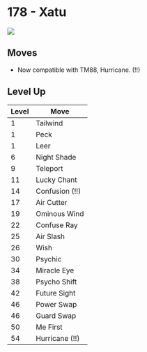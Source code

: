 # 178 - Xatu
![][178]

## Moves

 - Now compatible with TM88, Hurricane. (!!)

## Level Up

Level | Move
---   | ---
  1   | Tailwind
  1   | Peck
  1   | Leer
  6   | Night Shade
  9   | Teleport
 11   | Lucky Chant
 14   | Confusion (!!)
 17   | Air Cutter
 19   | Ominous Wind
 22   | Confuse Ray
 25   | Air Slash
 26   | Wish
 30   | Psychic
 34   | Miracle Eye
 38   | Psycho Shift
 42   | Future Sight
 46   | Power Swap
 46   | Guard Swap
 50   | Me First
 54   | Hurricane (!!)



[178]: ../img/pokemon/178.png
